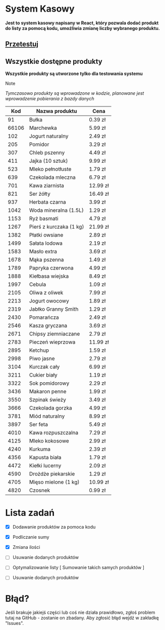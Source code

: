 
# System Kasowy

**Jest to system kasowy napisany w React, który pozwala dodać produkt do listy za pomocą kodu, umożliwia zmianę liczby wybranego produktu.**

## [Przetestuj](https://mrwoodsman.github.io/System-Kasowy/)

## Wszystkie dostępne produkty

**Wszystkie produkty są utworzone tylko dla testowania systemu**

> [!NOTE]
> *Tymczasowo produkty są wprowadzone w kodzie, planowane jest wprowadzenie pobierania z bazdy danych*

| Kod   | Nazwa produktu          | Cena    |
| ----- | ----------------------- | ------- |
| 91    | Bułka                   | 0.39 zł |
| 66106 | Marchewka               | 5.99 zł |
| 102   | Jogurt naturalny         | 2.49 zł |
| 205   | Pomidor                 | 3.29 zł |
| 307   | Chleb pszenny           | 4.49 zł |
| 411   | Jajka (10 sztuk)        | 9.99 zł |
| 523   | Mleko pełnotłuste        | 1.79 zł |
| 639   | Czekolada mleczna        | 6.79 zł |
| 701   | Kawa ziarnista          | 12.99 zł |
| 821   | Ser żółty               | 16.49 zł |
| 937   | Herbata czarna           | 3.99 zł |
| 1042  | Woda mineralna (1.5L)    | 1.29 zł |
| 1153  | Ryż basmati              | 4.79 zł |
| 1267  | Pierś z kurczaka (1 kg)  | 21.99 zł |
| 1382  | Płatki owsiane           | 2.89 zł |
| 1499  | Sałata lodowa            | 2.19 zł |
| 1583  | Masło extra              | 3.69 zł |
| 1678  | Mąka pszenna             | 1.49 zł |
| 1789  | Papryka czerwona         | 4.99 zł |
| 1888  | Kiełbasa wiejska         | 8.49 zł |
| 1997  | Cebula                   | 1.09 zł |
| 2105  | Oliwa z oliwek           | 7.99 zł |
| 2213  | Jogurt owocowy           | 1.89 zł |
| 2319  | Jabłko Granny Smith      | 1.29 zł |
| 2430  | Pomarańcza               | 2.49 zł |
| 2546  | Kasza gryczana           | 3.69 zł |
| 2671  | Chipsy ziemniaczane      | 2.79 zł |
| 2783  | Pieczeń wieprzowa         | 11.99 zł |
| 2895  | Ketchup                  | 1.59 zł |
| 2998  | Piwo jasne               | 2.79 zł |
| 3104  | Kurczak cały             | 6.99 zł |
| 3211  | Cukier biały             | 1.19 zł |
| 3322  | Sok pomidorowy           | 2.29 zł |
| 3436  | Makaron penne            | 1.99 zł |
| 3550  | Szpinak świeży           | 3.49 zł |
| 3666  | Czekolada gorzka         | 4.99 zł |
| 3781  | Miód naturalny           | 8.99 zł |
| 3897  | Ser feta                 | 5.49 zł |
| 4010  | Kawa rozpuszczalna       | 7.29 zł |
| 4125  | Mleko kokosowe           | 2.99 zł |
| 4240  | Kurkuma                  | 2.39 zł |
| 4356  | Kapusta biała            | 1.79 zł |
| 4472  | Kiełki lucerny           | 2.09 zł |
| 4590  | Drożdże piekarskie        | 1.29 zł |
| 4705  | Mięso mielone (1 kg)     | 10.99 zł |
| 4820  | Czosnek                  | 0.99 zł |

# Lista zadań

- [x]  Dodawanie produktów za pomoca kodu  
- [x]  Podliczanie sumy
- [x]  Zmiana ilości
- [ ]  Usuwanie dodanych produktów
- [ ]  Optymalizowanie listy [ Sumowanie takich samych produktów ]
- [ ]  Usuwanie dodanych produktów

  

# Błąd?
Jeśli brakuje jakiejś części lub coś nie działa prawidłowo, zgłoś problem tutaj na GitHub - zostanie on zbadany. Aby zgłosić błąd wejdź w zakładkę "Issues".
